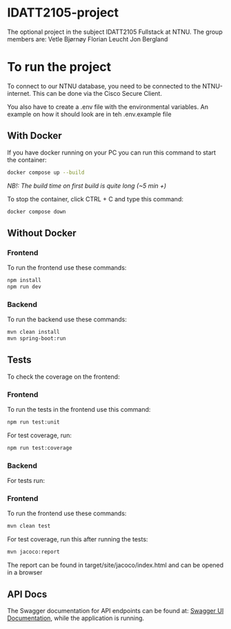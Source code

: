 # IDATT2105-project
The optional project in the subject IDATT2105 Fullstack at NTNU.
The group members are:
Vetle Bjørnøy
Florian Leucht
Jon Bergland

# To run the project
To connect to our NTNU database, you need to be connected to the NTNU-internet. This can be done via the Cisco Secure Client.

You also have to create a .env file with the environmental variables. An example on how it should look are in teh .env.example file

## With Docker
If you have docker running on your PC you can run this command to start the container:
```sh
docker compose up --build
```
*NB!: The build time on first build is quite long (~5 min +)*

To stop the container, click CTRL + C and type this command:
```sh
docker compose down
```

## Without Docker
### Frontend
To run the frontend use these commands:
```sh
npm install
npm run dev
```

### Backend
To run the backend use these commands:
```sh
mvn clean install
mvn spring-boot:run
```

## Tests
To check the coverage on the frontend:
### Frontend
To run the tests in the frontend use this command:
```sh
npm run test:unit
```

For test coverage, run:
```sh
npm run test:coverage
```

### Backend
For tests run: 
### Frontend
To run the frontend use these commands:
```sh
mvn clean test
```

For test coverage, run this after running the tests:
```sh
mvn jacoco:report
```
The report can be found in target/site/jacoco/index.html and can be opened in a browser


## API Docs
The Swagger documentation for API endpoints can be found at:
[Swagger UI Documentation](http://localhost:8080/swagger-ui/index.html#/),
while the application is running.